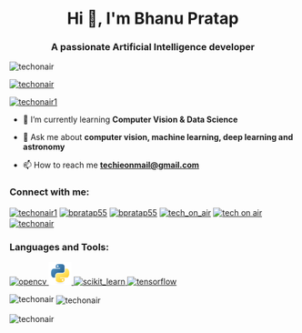 <h1 align="center">Hi 👋, I'm Bhanu Pratap</h1>
<h3 align="center">A passionate Artificial Intelligence developer</h3>

<p align="left"> <img src="https://komarev.com/ghpvc/?username=techonair&label=Profile%20views&color=0e75b6&style=flat" alt="techonair" /> </p>

<p align="left"> <a href="https://github.com/ryo-ma/github-profile-trophy"><img src="https://github-profile-trophy.vercel.app/?username=techonair" alt="techonair" /></a> </p>

<p align="left"> <a href="https://twitter.com/techonair1" target="blank"><img src="https://img.shields.io/twitter/follow/techonair1?logo=twitter&style=for-the-badge" alt="techonair1" /></a> </p>

- 🌱 I’m currently learning **Computer Vision & Data Science**

- 💬 Ask me about **computer vision, machine learning, deep learning and astronomy**

- 📫 How to reach me **techieonmail@gmail.com**

<h3 align="left">Connect with me:</h3>
<p align="left">
<a href="https://twitter.com/techonair1" target="blank"><img align="center" src="https://raw.githubusercontent.com/rahuldkjain/github-profile-readme-generator/master/src/images/icons/Social/twitter.svg" alt="techonair1" height="30" width="40" /></a>
<a href="https://linkedin.com/in/bpratap55" target="blank"><img align="center" src="https://raw.githubusercontent.com/rahuldkjain/github-profile-readme-generator/master/src/images/icons/Social/linked-in-alt.svg" alt="bpratap55" height="30" width="40" /></a>
<a href="https://kaggle.com/bpratap55" target="blank"><img align="center" src="https://raw.githubusercontent.com/rahuldkjain/github-profile-readme-generator/master/src/images/icons/Social/kaggle.svg" alt="bpratap55" height="30" width="40" /></a>
<a href="https://instagram.com/tech_on_air" target="blank"><img align="center" src="https://raw.githubusercontent.com/rahuldkjain/github-profile-readme-generator/master/src/images/icons/Social/instagram.svg" alt="tech_on_air" height="30" width="40" /></a>
<a href="https://www.youtube.com/c/tech on air" target="blank"><img align="center" src="https://raw.githubusercontent.com/rahuldkjain/github-profile-readme-generator/master/src/images/icons/Social/youtube.svg" alt="tech on air" height="30" width="40" /></a>
<a href="https://www.leetcode.com/techonair" target="blank"><img align="center" src="https://raw.githubusercontent.com/rahuldkjain/github-profile-readme-generator/master/src/images/icons/Social/leet-code.svg" alt="techonair" height="30" width="40" /></a>
</p>

<h3 align="left">Languages and Tools:</h3>
<a href="https://opencv.org/" target="_blank"> <img src="https://www.vectorlogo.zone/logos/opencv/opencv-icon.svg" alt="opencv" width="40" height="40"/> </a> <a href="https://www.python.org" target="_blank"> <img src="https://raw.githubusercontent.com/devicons/devicon/master/icons/python/python-original.svg" alt="python" width="40" height="40"/> </a> <a href="https://scikit-learn.org/" target="_blank"> <img src="https://upload.wikimedia.org/wikipedia/commons/0/05/Scikit_learn_logo_small.svg" alt="scikit_learn" width="40" height="40"/> </a> <a href="https://www.tensorflow.org" target="_blank"> <img src="https://www.vectorlogo.zone/logos/tensorflow/tensorflow-icon.svg" alt="tensorflow" width="40" height="40"/> </a> </p>

<p><img align="left" src="https://github-readme-stats.vercel.app/api/top-langs?username=techonair&show_icons=true&locale=en&layout=compact" alt="techonair" /></p>

<p>&nbsp;<img align="center" src="https://github-readme-stats.vercel.app/api?username=techonair&show_icons=true&locale=en" alt="techonair" /></p>

<p><img align="center" src="https://github-readme-streak-stats.herokuapp.com/?user=techonair&" alt="techonair" /></p>
